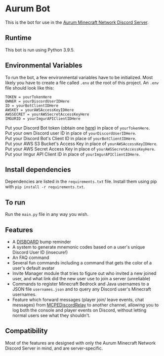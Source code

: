 # Aurum Bot
This is the bot for use in the [Aurum Minecraft Network Discord Server](https://discord.aurumnet.ga).

## Runtime
This bot is run using Python 3.9.5.

## Environmental Variables
To run the bot, a few environmental variables have to be initialized. Most likely you have to create a file called `.env` at the root of this project.
An `.env` file should look like this: 

    TOKEN = yourTokenHere
    OWNER = yourDiscordUserIDHere
    ID = yourBotClientIDHere
    AWSKEY = yourAWSAccessKeyIDHere
    AWSSECRET = yourAWSSecretAccessKeyHere
    IMGURID = yourImgurAPIClientIDHere

Put your Discord Bot token (obtain one [here](https://www.writebots.com/discord-bot-token/)) in place of `yourTokenHere`.<br/>Put your own Discord user ID in place of `yourDiscordUserIDHere`.<br/>Put your Discord Bot's Client ID in place of `yourBotClientIDHere`.<br/>Put your AWS S3 Bucket's Access Key in place of `yourAWSAccessKeyIDHere`.<br/>Put your AWS Secret Access Key in place of `yourAWSSecretAccessKeyHere`.<br/>Put your Imgur API Client ID in place of `yourImgurAPIClientIDHere`.

## Install dependencies
Dependencies are listed in the `requirements.txt` file. Install them using pip with `pip install -r requirements.txt`.

## To run
Run the `main.py` file in any way you wish.

## Features
- A [DISBOARD](https://disboard.org) bump reminder
- A system to generate mnemonic codes based on a user's unique Discord User ID (insecure!)
- An FAQ command
- Several fun commands including a command that gets the color of a user's default avatar
- Invite Manager module that tries to figure out who invited a new joined user, and what link did the new user use to join a server (unreliable)
- Commands to register Minecraft Bedrock and Java usernames to a JSON file `usernames.json` and to query any Discord user's Minecraft usernames.
- Feature which forward messages (player join/ leave events, chat messages) from [MCPEDiscordRelay](https://github.com/nomadjimbob/MCPEDiscordRelay) to another channel, allowing you to log both the console and player events on Discord, without letting normal users see what they shouldn't.

## Compatibility
Most of the features are designed with only the Aurum Minecraft Network Discord Server in mind, and are server-specific.
